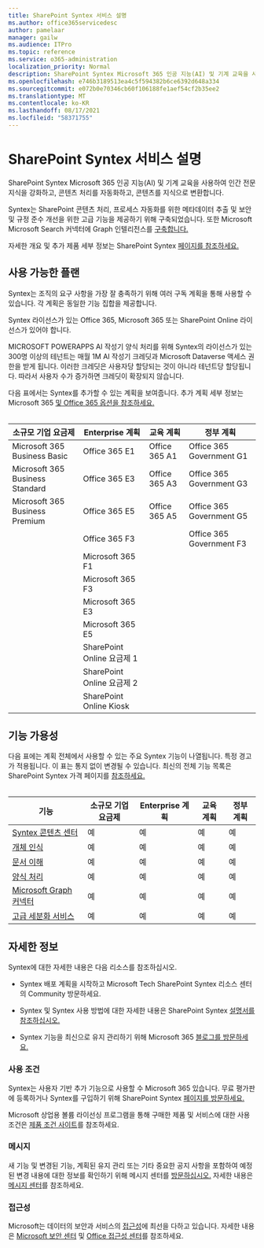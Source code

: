 ```yaml
---
title: SharePoint Syntex 서비스 설명
ms.author: office365servicedesc
author: pamelaar
manager: gailw
ms.audience: ITPro
ms.topic: reference
ms.service: o365-administration
localization_priority: Normal
description: SharePoint Syntex Microsoft 365 인공 지능(AI) 및 기계 교육을 사용하여 인간 전문 지식을 강화하고, 콘텐츠 처리를 자동화하고, 콘텐츠를 지식으로 변환합니다.
ms.openlocfilehash: e746b3189513ea4c5f594382b6ce6392d648a334
ms.sourcegitcommit: e072b0e70346cb60f106188fe1aef54cf2b35ee2
ms.translationtype: MT
ms.contentlocale: ko-KR
ms.lasthandoff: 08/17/2021
ms.locfileid: "58371755"
---
```

# <a name="sharepoint-syntex-service-description"></a>SharePoint Syntex 서비스 설명 

SharePoint Syntex Microsoft 365 인공 지능(AI) 및 기계 교육을 사용하여 인간 전문 지식을 강화하고, 콘텐츠 처리를 자동화하고, 콘텐츠를 지식으로 변환합니다.

Syntex는 SharePoint 콘텐츠 처리, 프로세스 자동화를 위한 메타데이터 추출 및 보안 및 규정 준수 개선을 위한 고급 기능을 제공하기 위해 구축되었습니다. 또한 Microsoft Microsoft Search 커넥터에 Graph 인텔리전스를 [구축합니다.](/microsoftsearch/connectors-overview)

자세한 개요 및 추가 제품 세부 정보는 SharePoint Syntex [페이지를 참조하세요.](https://aka.ms/sharepointsyntex)

## <a name="available-plans"></a>사용 가능한 플랜

Syntex는 조직의 요구 사항을 가장 잘 충족하기 위해 여러 구독 계획을 통해 사용할 수 있습니다. 각 계획은 동일한 기능 집합을 제공합니다.

Syntex 라이선스가 있는 Office 365, Microsoft 365 또는 SharePoint Online 라이선스가 있어야 합니다.

MICROSOFT POWERAPPS AI 작성기 양식 처리를 위해 Syntex의 라이선스가 있는 300명 이상의 테넌트는 매월 1M AI 작성기 크레딧과 Microsoft Dataverse 액세스 권한을 받게 됩니다. 이러한 크레딧은 사용자당 할당되는 것이 아니라 테넌트당 할당됩니다. 따라서 사용자 수가 증가하면 크레딧이 확장되지 않습니다.

다음 표에서는 Syntex를 추가할 수 있는 계획을 보여줍니다. 추가 계획 세부 정보는 Microsoft 365 [및 Office 365 옵션을 참조하세요.](../office-365-platform-service-description/office-365-plan-options.md)<br><br>


| 소규모 기업 요금제            | Enterprise 계획         | 교육 계획     | 정부 계획         |
| ------------------------------- | ------------------------ | ------------------- | ------------------------ |
| Microsoft 365 Business Basic    | Office 365 E1            | Office 365 A1       | Office 365 Government G1 |
| Microsoft 365 Business Standard | Office 365 E3            | Office 365 A3       | Office 365 Government G3 |
| Microsoft 365 Business Premium  | Office 365 E5            | Office 365 A5       | Office 365 Government G5 |
|                                 | Office 365 F3            |                     | Office 365 Government F3 |
|                                 | Microsoft 365 F1         |                     |                          |
|                                 | Microsoft 365 F3         |                     |                          |
|                                 | Microsoft 365 E3         |                     |                          |
|                                 | Microsoft 365 E5         |                     |                          |
|                                 | SharePoint Online 요금제 1 |                     |                          |
|                                 | SharePoint Online 요금제 2 |                     |                          |
|                                 | SharePoint Online Kiosk  |                     |                          |

## <a name="feature-availability"></a>기능 가용성

다음 표에는 계획 전체에서 사용할 수 있는 주요 Syntex 기능이 나열됩니다. 특정 경고가 적용됩니다. 이 표는 통지 없이 변경될 수 있습니다. 최신의 전체 기능 목록은 SharePoint Syntex 가격 페이지를 [참조하세요.](https://www.microsoft.com/microsoft-365/enterprise/sharepoint-syntex)<br><br>

| 기능 | 소규모 기업 요금제 | Enterprise 계획 | 교육 계획 | 정부 계획 |
|--|--|--|--|--|
| [Syntex 콘텐츠 센터](sharepoint-syntex-features.md#syntex-content-center) | 예 | 예 | 예 | 예 |
| [개체 인식](sharepoint-syntex-features.md#object-recognition) | 예 | 예 | 예 | 예 |
| [문서 이해](sharepoint-syntex-features.md#document-understanding) | 예 | 예 | 예 | 예 |
| [양식 처리](sharepoint-syntex-features.md#form-processing) | 예 | 예 | 예 | 예 |
| [Microsoft Graph 커넥터](sharepoint-syntex-features.md#microsoft-graph-content-connectors) | 예 | 예 | 예 | 예 |
| [고급 세분화 서비스](sharepoint-syntex-features.md#advanced-taxonomy-services) | 예 | 예 | 예 | 예 |

## <a name="learn-more"></a>자세한 정보

Syntex에 대한 자세한 내용은 다음 리소스를 참조하십시오.

  - Syntex 배포 계획을 시작하고 [](https://resources.techcommunity.microsoft.com/sharepoint-syntex/) Microsoft Tech SharePoint Syntex 리소스 센터의 Community 방문하세요.

  - Syntex 및 Syntex 사용 방법에 대한 자세한 내용은 SharePoint Syntex [설명서를 참조하십시오.](/microsoft-365/contentunderstanding/)

  - Syntex 기능을 최신으로 유지 관리하기 위해 Microsoft 365 [블로그를 방문하세요.](https://go.microsoft.com/fwlink/?linkid=2084915)

### <a name="licensing-terms"></a>사용 조건

Syntex는 사용자 기반 추가 기능으로 사용할 수 Microsoft 365 있습니다. 무료 평가판에 등록하거나 Syntex를 구입하기 위해 SharePoint Syntex [페이지를 방문하세요.](https://aka.ms/sharepointsyntex)

Microsoft 상업용 볼륨 라이선싱 프로그램을 통해 구매한 제품 및 서비스에 대한 사용 조건은 [제품 조건 사이트](https://www.microsoft.com/licensing/terms/)를 참조하세요.

### <a name="messaging"></a>메시지

새 기능 및 변경된 기능, 계획된 유지 관리 또는 기타 중요한 공지 사항을 포함하여 예정된 변경 내용에 대한 정보를 확인하기 위해 메시지 센터를 [방문하십시오.](https://go.microsoft.com/fwlink/p/?linkid=2070717) 자세한 내용은 [메시지 센터](/microsoft-365/admin/manage/message-center)를 참조하세요.

### <a name="accessibility"></a>접근성

Microsoft는 데이터의 보안과 서비스의 [접근성](https://www.microsoft.com/trust-center/compliance/accessibility)에 최선을 다하고 있습니다. 자세한 내용은 [Microsoft 보안 센터](https://www.microsoft.com/trust-center) 및 [Office 접근성 센터](https://support.office.com/article/ecab0fcf-d143-4fe8-a2ff-6cd596bddc6d)를 참조하세요.